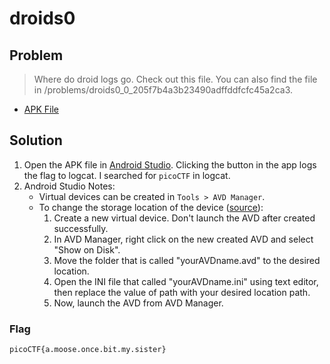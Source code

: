 # droids0

## Problem

> Where do droid logs go. Check out this file. You can also find the file in /problems/droids0_0_205f7b4a3b23490adffddfcfc45a2ca3.

* [APK File](./zero.apk)

## Solution

1. Open the APK file in [Android Studio](https://developer.android.com/studio). Clicking the button in the app logs the flag to logcat. I searched for `picoCTF` in logcat.
2. Android Studio Notes:
    * Virtual devices can be created in `Tools > AVD Manager`.
    * To change the storage location of the device ([source](https://stackoverflow.com/a/52059066)):
        1. Create a new virtual device. Don't launch the AVD after created successfully.
        2. In AVD Manager, right click on the new created AVD and select "Show on Disk".
        3. Move the folder that is called "yourAVDname.avd" to the desired location.
        4. Open the INI file that called "yourAVDname.ini" using text editor, then replace the value of path with your desired location path.
        5. Now, launch the AVD from AVD Manager.

### Flag

`picoCTF{a.moose.once.bit.my.sister}`
